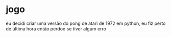 # jogo
eu decidi criar uma versão do pong de atari de 1972 em python,
eu fiz perto de última hora então perdoe se tiver algum erro
